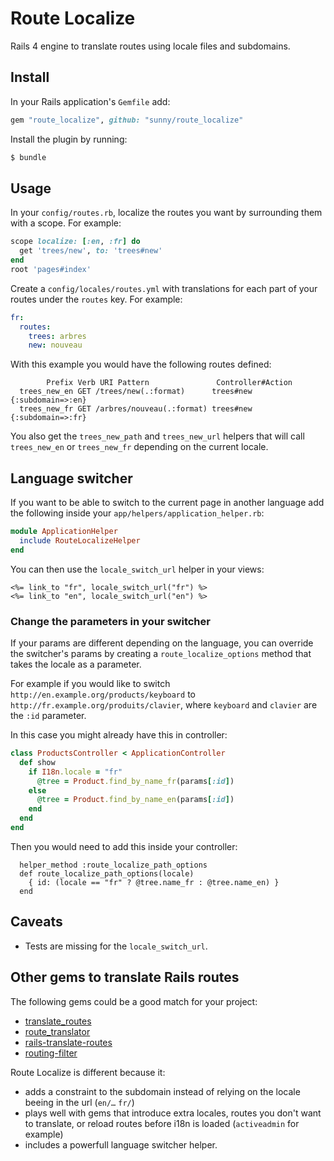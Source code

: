 # Route Localize

Rails 4 engine to translate routes using locale files and subdomains.

## Install

In your Rails application's `Gemfile` add:

```rb
gem "route_localize", github: "sunny/route_localize"
```

Install the plugin by running:

```sh
$ bundle
```

## Usage

In your `config/routes.rb`, localize the routes you want by surrounding them with a scope. For example:

```rb
scope localize: [:en, :fr] do
  get 'trees/new', to: 'trees#new'
end
root 'pages#index'
```

Create a `config/locales/routes.yml` with translations for each part of your routes under the `routes` key. For example:

```yml
fr:
  routes:
    trees: arbres
    new: nouveau
```

With this example you would have the following routes defined:

            Prefix Verb URI Pattern               Controller#Action
      trees_new_en GET /trees/new(.:format)      trees#new {:subdomain=>:en}
      trees_new_fr GET /arbres/nouveau(.:format) trees#new {:subdomain=>:fr}

You also get the `trees_new_path` and `trees_new_url` helpers that will call
`trees_new_en` or `trees_new_fr` depending on the current locale.


## Language switcher

If you want to be able to switch to the current page in another language
add the following inside your `app/helpers/application_helper.rb`:

```rb
module ApplicationHelper
  include RouteLocalizeHelper
end
```

You can then use the `locale_switch_url` helper in your views:

```erb
<%= link_to "fr", locale_switch_url("fr") %>
<%= link_to "en", locale_switch_url("en") %>
```

### Change the parameters in your switcher

If your params are different depending on the language, you can override
the switcher's params by creating a `route_localize_options` method that
takes the locale as a parameter.

For example if you would like to switch `http://en.example.org/products/keyboard`
to `http://fr.example.org/produits/clavier`, where `keyboard` and `clavier`
are the `:id` parameter.

In this case you might already have this in controller:

```rb
class ProductsController < ApplicationController
  def show
    if I18n.locale = "fr"
      @tree = Product.find_by_name_fr(params[:id])
    else
      @tree = Product.find_by_name_en(params[:id])
    end
  end
end
```

Then you would need to add this inside your controller:

```
  helper_method :route_localize_path_options
  def route_localize_path_options(locale)
    { id: (locale == "fr" ? @tree.name_fr : @tree.name_en) }
  end
```

## Caveats

- Tests are missing for the `locale_switch_url`.


## Other gems to translate Rails routes

The following gems could be a good match for your project:

- [translate_routes](https://github.com/raul/translate_routes)
- [route_translator](https://github.com/enriclluelles/route_translator/)
- [rails-translate-routes](https://github.com/francesc/rails-translate-routes/)
- [routing-filter](https://github.com/svenfuchs/routing-filter)

Route Localize is different because it:

- adds a constraint to the subdomain instead of relying on the locale beeing in the url (`en/…` `fr/`)
- plays well with gems that introduce extra locales, routes you don't want to translate, or reload routes before i18n is loaded (`activeadmin` for example)
- includes a powerfull language switcher helper.

